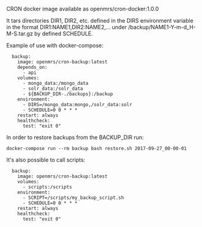 CRON docker image available as openmrs/cron-docker:1.0.0

It tars directories DIR1, DIR2, etc. defined in the DIRS environment variable in the format DIR1:NAME1,DIR2:NAME2,... under /backup/NAME1-Y-m-d_H-M-S.tar.gz by defined SCHEDULE.

Example of use with docker-compose:

```
  backup:
    image: openmrs/cron-backup:latest
    depends_on:
      - api
    volumes:
      - mongo_data:/mongo_data
      - solr_data:/solr_data
      - ${BACKUP_DIR-./backups}:/backup
    environment:
      - DIRS=/mongo_data:mongo,/solr_data:solr
      - SCHEDULE=0 0 * * *
    restart: always
    healthcheck:
      test: "exit 0"
```

In order to restore backups from the BACKUP_DIR run:

```
docker-compose run --rm backup bash restore.sh 2017-09-27_00-00-01
```


It's also possible to call scripts:
```
  backup:
    image: openmrs/cron-backup:latest
    volumes:
      - scripts:/scripts
    environment:
      - SCRIPT=/scripts/my_backup_script.sh
      - SCHEDULE=0 0 * * *
    restart: always
    healthcheck:
      test: "exit 0"
```
